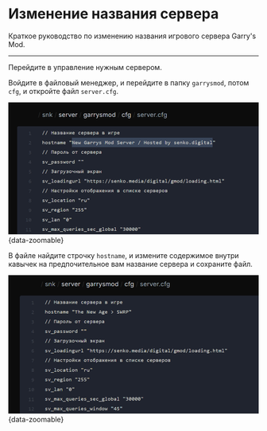 <script setup>
import gmodLogo from '/components/gmodLogo.vue';
</script>

# <gmodLogo>Изменение названия сервера</gmodLogo>

Краткое руководство по изменению названия игрового сервера Garry's Mod.

***

Перейдите в управление нужным сервером.

Войдите в файловый менеджер, и перейдите в папку `garrysmod`, потом `cfg`, и откройте файл `server.cfg`.

![old server name](/images/games/gmod/server-name/old.png){data-zoomable}

В файле найдите строчку `hostname`, и измените содержимое внутри кавычек на предпочительное вам название сервера и сохраните файл.

![new server name](/images/games/gmod/server-name/new.png){data-zoomable}
